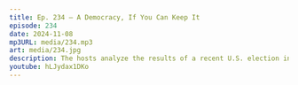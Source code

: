```yaml
---
title: Ep. 234 – A Democracy, If You Can Keep It
episode: 234
date: 2024-11-08
mp3URL: media/234.mp3
art: media/234.jpg
description: The hosts analyze the results of a recent U.S. election in which Trump won decisively, with strong Latino support and a significant increase in his voter base. They discuss the failure of the Democrats to effectively communicate their message, Harris's unsuccessful campaign, and the potential implications for democracy. Concerns about Trump's future policies, possible impacts on international relations, and systemic issues in the U.S. political landscape are highlighted. The discussion touches on the importance of messaging, the failures in strategic campaigning, and reflections on what the future holds under Trump's renewed leadership.
youtube: hLJydax1DKo
---
```

